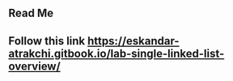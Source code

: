## Read Me
## Follow this link https://eskandar-atrakchi.gitbook.io/lab-single-linked-list-overview/
